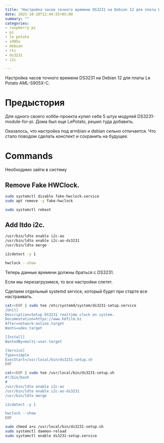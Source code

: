 ```yaml
---
title: "Настройка часов точного времени DS3231 на Debian 12 для платы Le Potato AML-S905X-CC"
date: 2025-10-28T12:44:55+05:00
summary: ""
categories:
- raspberry pi
- pi
- le potato
- s905x
- debian
- rtc
- ds3231
- i2c

---
```

Настройка часов точного времени DS3231 на Debian 12 для платы Le Potato AML-S905X-C.
<!--more-->

# Предыстория

Для одного своего хобби-проекта купил себе 5 штук модулей DS3231-module-for-pi. Дома был еще LePotato, решил туда добавить.

Оказалось, что настройка под armbian и debian сильно отличается. Что стало поводом сделать конспект и сохранить на будущее.

# Commands

Необходимо зайти в систему

## Remove Fake HWClock.

~~~bash
sudo systemctl disable fake-hwclock.service
sudo apt remove -y fake-hwclock

sudo systemctl reboot
~~~

## Add ltdo i2c.
~~~bash
/usr/bin/ldto enable i2c-ao
/usr/bin/ldto enable i2c-ao-ds3231
/usr/bin/ldto merge

i2cdetect -y 1

hwclock --show
~~~

Теперь данные времени должны браться с DS3231. 

Если мы перезагрузимся, то все настройки слетят.

Сделаем отдельный systemd service, который будет при старте все настраивать.

~~~bash
cat<<EOF | sudo tee /etc/systemd/system/ds3231-setup.service
[Unit]
Description=Setup DS3231 realtime clock on system.
Documentation=https://www.hdfilm.kz
After=network-online.target
Wants=udev.target

[Install]
WantedBy=multi-user.target

[Service]
Type=simple
ExecStart=/usr/local/bin/ds3231-setup.sh
EOF

cat<<EOF | sudo tee /usr/local/bin/ds3231-setup.sh
#!/bin/bash
#
/usr/bin/ldto enable i2c-ao
/usr/bin/ldto enable i2c-ao-ds3231
/usr/bin/ldto merge

i2cdetect -y 1

hwclock --show
EOF

sudo chmod a+x /usr/local/bin/ds3231-setup.sh
sudo systemctl daemon-reload
sudo systemctl enable ds3231-setup.service
~~~


